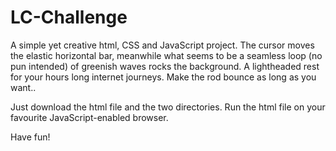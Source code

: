 # LC-Challenge
A simple yet creative html, CSS and JavaScript project. The cursor moves the elastic horizontal bar, meanwhile what seems to be a seamless loop (no pun intended) of greenish waves rocks the background. A lightheaded rest for your hours long internet journeys. Make the rod bounce as long as you want..

Just download the html file and the two directories. Run the html file on your favourite JavaScript-enabled browser.

Have fun!
